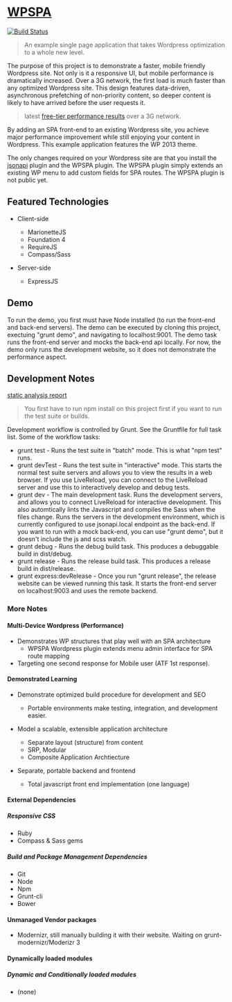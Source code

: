 # [WPSPA](http://github.com/localnerve/wpspa)

[![Build Status](https://secure.travis-ci.org/localnerve/wpspa.png?branch=master)](http://travis-ci.org/localnerve/wpspa)

> An example single page application that takes Wordpress optimization to a whole new level.

The purpose of this project is to demonstrate a faster, mobile friendly Wordpress site. Not only is it a responsive UI, but mobile performance is dramatically increased. Over a 3G network, the first load is much faster than any optimized Wordpress site. This design features data-driven, asynchronous prefetching of non-priority content, so deeper content is likely to have arrived before the user requests it.

> latest [free-tier performance results](http://www.webpagetest.org/result/131021_6S_45Z/) over a 3G network.

By adding an SPA front-end to an existing Wordpress site, you achieve major performance improvement while still enjoying your content in Wordpress. This example application features the WP 2013 theme.

The only changes required on your Wordpress site are that you install the [jsonapi](http://wordpress.org/plugins/json-api/) plugin and the WPSPA plugin. The WPSPA plugin simply extends an existing WP menu to add custom fields for SPA routes. The WPSPA plugin is not public yet.

## Featured Technologies
+ Client-side
  * MarionetteJS
  * Foundation 4
  * RequireJS
  * Compass/Sass

+ Server-side
  * ExpressJS

## Demo
To run the demo, you first must have Node installed (to run the front-end and back-end servers). The demo can be executed by cloning this project, exectuing "grunt demo", and navigating to localhost:9001. The demo task runs the front-end server and mocks the back-end api locally. For now, the demo only runs the development website, so it does not demonstrate the performance aspect.

## Development Notes

[static analysis report](http://htmlpreview.github.io/?https://github.com/localnerve/wpspa-report/blob/master/report/index.html "Plato Report")

> You first have to run npm install on this project first if you want to run the test suite or builds.

Development workflow is controlled by Grunt. See the Gruntfile for full task list. Some of the workflow tasks:
+ grunt test - Runs the test suite in "batch" mode. This is what "npm test" runs.
+ grunt devTest - Runs the test suite in "interactive" mode. This starts the normal test suite servers and allows you to view the results in a web browser. If you use LiveReload, you can connect to the LiveReload server and use this to interactively develop and debug tests.
+ grunt dev - The main development task. Runs the development servers, and allows you to connect LiveReload for interactive development. This also automtically lints the Javascript and compiles the Sass when the files change. Runs the servers in the development environment, which is currently configured to use jsonapi.local endpoint as the back-end. If you want to run with a mock back-end, you can use "grunt demo", but it doesn't include the js and scss watch.
+ grunt debug - Runs the debug build task. This produces a debuggable build in dist/debug.
+ grunt release - Runs the release build task. This produces a release build in dist/release.
+ grunt express:devRelease - Once you run "grunt release", the release website can be viewed running this task. It starts the front-end server on localhost:9003 and uses the remote backend.

### More Notes
#### Multi-Device Wordpress (Performance)
+ Demonstrates WP structures that play well with an SPA architecture
  * WPSPA Wordpress plugin extends menu admin interface for SPA route mapping
+ Targeting one second response for Mobile user (ATF 1st response).

#### Demonstrated Learning
+ Demonstrate optimized build procedure for development and SEO
  * Portable environments make testing, integration, and development easier.

+ Model a scalable, extensible application architecture
  * Separate layout (structure) from content
  * SRP, Modular 
  * Composite Application Archtiecture
+ Separate, portable backend and frontend 
  * Total javascript front end implementation (one language)

#### External Dependencies
##### Responsive CSS
+ Ruby
+ Compass & Sass gems

##### Build and Package Management Dependencies
+ Git
+ Node
+ Npm
+ Grunt-cli
+ Bower

#### Unmanaged Vendor packages
+ Modernizr, still manually building it with their website. Waiting on grunt-modernizr/Moderizr 3

#### Dynamically loaded modules
##### Dynamic and Conditionally loaded modules
+ (none)
